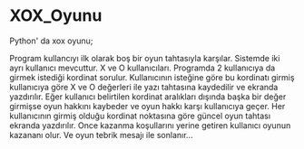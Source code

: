 # XOX_Oyunu
Python' da xox oyunu;

Program kullancıyı ilk olarak boş bir oyun tahtasıyla karşılar.
Sistemde iki ayrı kullanıcı mevcuttur. X ve O kullanıcıları.
Programda 2 kullanıcıya da girmek istediği kordinat sorulur.
Kullanıcının isteğine göre bu kordinatı girmiş kullanıcıya göre X ve O değerleri ile yazı tahtasına kaydedilir ve ekranda yazdırılır.
Eğer kullanıcı belirtilen kordinat aralıkları dışında başka bir değer girmişse oyun hakkını kaybeder ve oyun hakkı karşı kullanıcıya geçer.
Her kullanıcının girmiş olduğu kordinat noktasına göre güncel oyun tahtası ekranda yazdırılır.
Once kazanma koşullarını yerine getiren kullanıcı oyunun kazananı olur. Ve oyun tebrik mesajı ile sonlanır...
